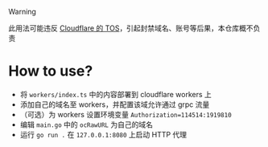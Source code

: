 > [!WARNING]
> 此用法可能违反 [Cloudflare 的 TOS](https://www.cloudflare.com/terms/#:~:text=use%20the%20Services%20to%20provide%20a%20virtual%20private%20network%20or%20other%20similar%20proxy%20services.)，引起封禁域名、账号等后果，本仓库概不负责

# How to use?
* 将 `workers/index.ts` 中的内容部署到 cloudflare workers 上
* 添加自己的域名至 workers，并配置该域允许通过 grpc 流量
* （可选）为 workers 设置环境变量 `Authorization=114514:1919810`
* 编辑 `main.go` 中的 `ocRawURL` 为自己的域名
* 运行 `go run .` 在 `127.0.0.1:8080` 上启动 HTTP 代理
